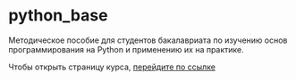 # python_base

Методическое пособие для студентов бакалавриата по изучению основ программирования на Python и применению их на практике.

Чтобы открыть страницу курса, [перейдите по ссылке](https://pyshkovni.github.io/python_base/)
